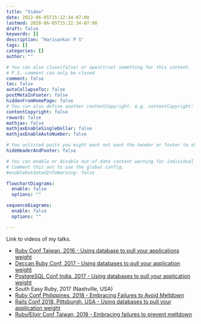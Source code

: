 ```yaml
---
title: "Video"
date: 2022-06-05T15:22:34-07:00
lastmod: 2020-06-05T15:22:34-07:00
draft: false
keywords: []
description: "Harisankar P S"
tags: []
categories: []
author: ""

# You can also close(false) or open(true) something for this content.
# P.S. comment can only be closed
comment: false
toc: false
autoCollapseToc: false
postMetaInFooter: false
hiddenFromHomePage: false
# You can also define another contentCopyright. e.g. contentCopyright: "This is another copyright."
contentCopyright: false
reward: false
mathjax: false
mathjaxEnableSingleDollar: false
mathjaxEnableAutoNumber: false

# You unlisted posts you might want not want the header or footer to show
hideHeaderAndFooter: false

# You can enable or disable out-of-date content warning for individual post.
# Comment this out to use the global config.
#enableOutdatedInfoWarning: false

flowchartDiagrams:
  enable: false
  options: ""

sequenceDiagrams:
  enable: false
  options: ""

---
```



Link to videos of my talks.

* [Ruby Conf Taiwan, 2016 - Using database to pull your applications weight](https://www.youtube.com/watch?v=zJnFepGZWME&ab_channel=RubyConfTaiwan)
* [Deccan Ruby Conf, 2017 - Using databases to pull your application weight ](https://www.youtube.com/watch?v=zFHRyHjYhrw&feature=emb_title&ab_channel=DeccanRubyConf2017)
* [PostgreSQL Conf India, 2017 - Using databases to pull your application weight](https://www.youtube.com/watch?v=NG2NHVflg_g&list=PLAe40eo3BfWB30ZduNQaI66mdCWQKU92Y&index=19&ab_channel=PostgreSQLIndia)
* South Easy Ruby, 2017 (Nashville, USA)
* [Ruby Conf Philippines, 2018 - Embracing Failures to Avoid Meltdown](https://www.youtube.com/watch?v=F7_jbT8g3Qw&ab_channel=BryanBibat)
* [Rails Conf 2018, Pittsburgh, USA - Using databases to pull your application weight](https://www.youtube.com/watch?v=3hYlghzakow&feature=emb_title&ab_channel=Confreaks)
* [Ruby/Elixir Conf Taiwan, 2018 - Embracing failures to prevent meltdown](https://www.youtube.com/watch?v=jLf3SxF-7o4&ab_channel=RubyConfTaiwan)
